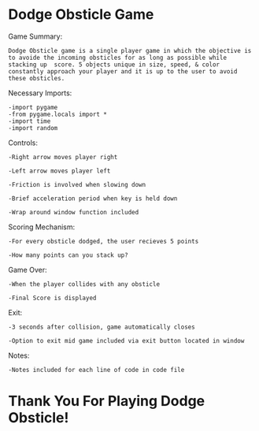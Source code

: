 # Dodge Obsticle Game
Game Summary:

    Dodge Obsticle game is a single player game in which the objective is to avoide the incoming obsticles for as long as possible while stacking up  score. 5 objects unique in size, speed, & color constantly approach your player and it is up to the user to avoid these obsticles.

Necessary Imports:

    -import pygame
    -from pygame.locals import *
    -import time
    -import random   

Controls:

    -Right arrow moves player right

    -Left arrow moves player left

    -Friction is involved when slowing down

    -Brief acceleration period when key is held down

    -Wrap around window function included

Scoring Mechanism:
    
    -For every obsticle dodged, the user recieves 5 points

    -How many points can you stack up?

Game Over:

    -When the player collides with any obsticle
    
    -Final Score is displayed

Exit:

    -3 seconds after collision, game automatically closes

    -Option to exit mid game included via exit button located in window

Notes:

    -Notes included for each line of code in code file

# Thank You For Playing Dodge Obsticle!